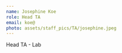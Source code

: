 ```yaml
---
name: Josephine Koe
role: Head TA
email: koe@
photo: assets/staff_pics/TA/josephine.jpeg
---
```


Head TA - Lab
